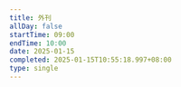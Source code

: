 ```yaml
---
title: 外刊
allDay: false
startTime: 09:00
endTime: 10:00
date: 2025-01-15
completed: 2025-01-15T10:55:18.997+08:00
type: single
---
```

